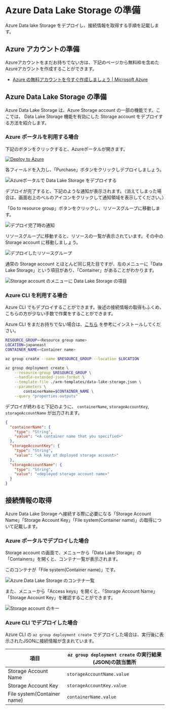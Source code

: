 # Azure Data Lake Storage の準備

Azure Data lake Storage をデプロイし、接続情報を取得する手順を記載します。

## Azure アカウントの準備

Azureアカウントをまだお持ちでない方は、下記のページから無料枠を含めたAzureアカウントを作成することができます。

- [Azure の無料アカウントを今すぐ作成しましょう | Microsoft Azure](https://azure.microsoft.com/ja-jp/free/)

## Azure Data Lake Storage の準備

Azure Data Lake Storage は、Azure Storage account の一部の機能です。ここでは、 Data Lake Storage 機能を有効にした Storage account をデプロイする方法を紹介します。

### Azure ポータルを利用する場合

下記のボタンをクリックすると、Azureポータルが開きます。

[![Deploy to Azure](https://aka.ms/deploytoazurebutton)](https://portal.azure.com/#create/Microsoft.Template/uri/https%3A%2F%2Fraw.githubusercontent.com%2Fdzeyelid%2Fnode-red-example-monitor-server-log%2Fmaster%2Farm-templates%2Fdata-lake-storage.json)

各フィールドを入力し、「Purchase」ボタンをクリックしデプロイしましょう。

![Azureポータルで Data Lake Storage をデプロイする](./images/deploy-azure-data-lake-storage_ui.png)

デプロイが完了すると、下記のような通知が表示されます。（消えてしまった場合は、画面右上のベルのアイコンをクリックして通知領域を表示してください。）

「Go to resource group」ボタンをクリックし、リソースグループに移動します。

![デプロイ完了時の通知](./images/deploy-azure-data-lake-storage_notify-deployed.png)

リソースグループに移動すると、リソースの一覧が表示されています。その中の Storage account に移動しましょう。

![デプロイしたリソースグループ](./images/deploy-azure-data-lake-storage_resource-group.png)

通常の Storage account とほとんど同じ見た目ですが、左のメニューに「Data Lake Storage」という項目があり、「Container」があることがわかります。

![Storage account のメニューに Data Lake Storage の項目](./images/deploy-azure-data-lake-storage_storage-account.png)

### Azure CLI を利用する場合

Azure CLI でもデプロイすることができます。後述の接続情報の取得もふくめ、こちらの方が少ない手数で作業をすることができます。

Azure CLI をまだお持ちでない場合は、[こちら](https://docs.microsoft.com/ja-jp/cli/azure/install-azure-cli?view=azure-cli-latest) を参考にインストールしてください。

```bash
RESOURCE_GROUP=<Resource group name>
LOCATION=japaneast
CONTAINER_NAME=<Container name>

az group create --name $RESOURCE_GROUP --location $LOCATION

az group deployment create \
    --resource-group $RESOURCE_GROUP \
    --handle-extended-json-format \
    --template-file ./arm-templates/data-lake-storage.json \
    --parameters \
        containerName=$CONTAINER_NAME \
    --query "properties.outputs"
```

デプロイが終わると下記のように、 `containerName`, `storageAccountKey`, `storageAccountName` が出力されます。

```json
{
  "containerName": {
    "type": "String",
    "value": "<A container name that you specified>"
  },
  "storageAccountKey": {
    "type": "String",
    "value": "<A key of deployed storage account>"
  },
  "storageAccountName": {
    "type": "String",
    "value": "<deployed storage account name>"
  }
}
```

## 接続情報の取得

Azure Data Lake Storage へ接続する際に必要になる「Storage Account Name」「Storage Account Key」「File system(Container name)」の取得について記載します。

### Azure ポータルでデプロイした場合

Storage account の画面で、メニューから「Data Lake Storage」の「Containers」を開くと、コンテナ一覧が表示されます。

このコンテナが「File system(Container name)」です。

![Azure Data Lake Storage のコンテナ一覧](./images/deploy-azure-data-lake-storage_containers.png)

また、メニューから「Access keys」を開くと、「Storage Account Name」「Storage Account Key」を確認することができます。

![Storage account のキー](./images/deploy-azure-data-lake-storage_keys.png)

### Azure CLI でデプロイした場合

Azure CLI の `az group deployment create` でデプロイした場合は、実行後に表示されたJSONに接続情報が含まれています。

| 項目 | `az group deployment create` の実行結果(JSON)の該当箇所 |
|----|----|
| Storage Account Name | `storageAccountName.value` |
| Storage Account Key | `storageAccountKey.value` |
| File system(Container name) | `containerName.value` |